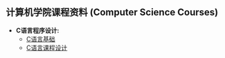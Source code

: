 ##  计算机学院课程资料 (Computer Science Courses)

* **C语言程序设计:**
    * [C语言基础](./c.md)
    * [C语言课程设计](./c_design.md)

